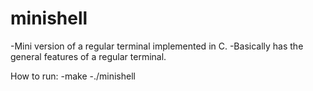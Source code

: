 # minishell

-Mini version of a regular terminal implemented in C.
-Basically has the general features of a regular terminal.

How to run:
-make
-./minishell
